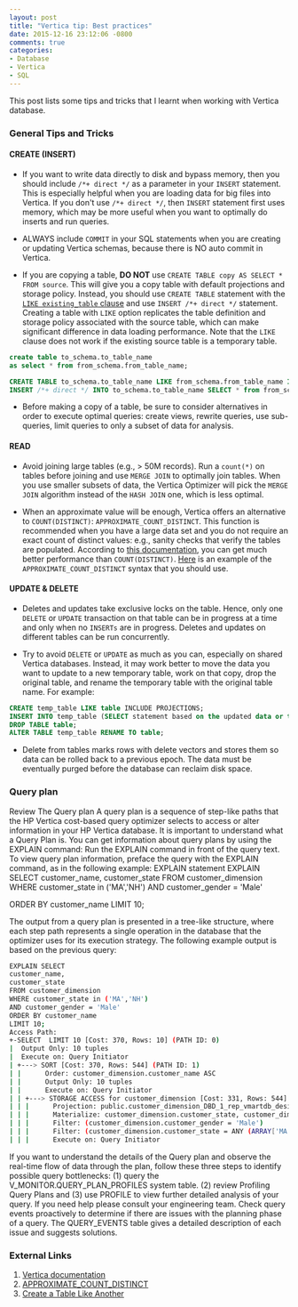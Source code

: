 ```yaml
---
layout: post
title: "Vertica tip: Best practices"
date: 2015-12-16 23:12:06 -0800
comments: true
categories: 
- Database
- Vertica
- SQL
---
```


This post lists some tips and tricks that I learnt when working with Vertica database.

### General Tips and Tricks

#### CREATE (INSERT)

* If you want to write data directly to disk and bypass memory, then you should include `/*+ direct */` as a parameter in your `INSERT` statement. This is especially helpful when you are loading data for big files into Vertica. If you don't use `/*+ direct */`, then `INSERT` statement first uses memory, which may be more useful when you want to optimally do inserts and run queries.

* ALWAYS include `COMMIT` in your SQL statements when you are creating or updating Vertica schemas, because there is NO auto commit in Vertica.

* If you are copying a table, **DO NOT** use `CREATE TABLE copy AS SELECT * FROM source`. This will give you a copy table with default projections and storage policy. Instead, you should use `CREATE TABLE` statement with the [`LIKE existing_table` clause](https://my.vertica.com/docs/7.1.x/HTML/index.htm#Authoring/AdministratorsGuide/Tables/CreatingATableLikeAnother.htm) and use `INSERT /*+ direct */` statement. Creating a table with `LIKE` option replicates the table definition and storage policy associated with the source table, which can make significant difference in data loading performance. Note that the `LIKE` clause does not work if the existing source table is a temporary table.

``` sql DO NOT do this
create table to_schema.to_table_name
as select * from from_schema.from_table_name;
```

``` sql DO this
CREATE TABLE to_schema.to_table_name LIKE from_schema.from_table_name INCLUDING PROJECTIONS;
INSERT /*+ direct */ INTO to_schema.to_table_name SELECT * from from_schema.from_table_name;
```

* Before making a copy of a table, be sure to consider alternatives in order to execute optimal queries: create views, rewrite queries, use sub-queries, limit queries to only a subset of data for analysis.

#### READ

* Avoid joining large tables (e.g., > 50M records). Run a `count(*)` on tables before joining and use `MERGE JOIN` to optimally join tables. When you use smaller subsets of data, the Vertica Optimizer will pick the `MERGE JOIN` algorithm instead of the `HASH JOIN` one, which is less optimal.

* When an approximate value will be enough, Vertica offers an alternative to `COUNT(DISTINCT)`: `APPROXIMATE_COUNT_DISTINCT`. This function is recommended when you have a large data set and you do not require an exact count of distinct values: e.g., sanity checks that verify the tables are populated. According to [this documentation](http://my.vertica.com/docs/7.1.x/HTML/index.htm#Authoring/AnalyzingData/Optimizations/OptimizingCOUNTDISTINCTByCalculatingApproximateCounts.htm), you can get much better performance than `COUNT(DISTINCT)`. [Here](http://my.vertica.com/docs/7.1.x/HTML/index.htm#Authoring/SQLReferenceManual/Functions/Aggregate/APPROXIMATE_COUNT_DISTINCT.htm) is an example of the `APPROXIMATE_COUNT_DISTINCT` syntax that you should use.

#### UPDATE & DELETE

* Deletes and updates take exclusive locks on the table. Hence, only one `DELETE` or `UPDATE` transaction on that table can be in progress at a time and only when no `INSERTs` are in progress. Deletes and updates on different tables can be run concurrently.

* Try to avoid `DELETE` or `UPDATE` as much as you can, especially on shared Vertica databases. Instead, it may work better to move the data you want to update to a new temporary table, work on that copy, drop the original table, and rename the temporary table with the original table name. For example:

``` sql
CREATE temp_table LIKE table INCLUDE PROJECTIONS;
INSERT INTO temp_table (SELECT statement based on the updated data or the needed rows);
DROP TABLE table;
ALTER TABLE temp_table RENAME TO table;
```
* Delete from tables marks rows with delete vectors and stores them so data can be rolled back to a previous epoch. The data must be eventually purged before the database can reclaim disk space.

### Query plan

Review The Query plan
A query plan is a sequence of step-like paths that the HP Vertica cost-based query optimizer selects to access or alter information in your HP Vertica database. It is important to understand what a Query Plan is.
 You can get information about query plans by using the EXPLAIN command:
Run the EXPLAIN command in front of the query text.
To view query plan information, preface the query with the EXPLAIN command, as in the following example:
EXPLAIN statement
EXPLAIN SELECT customer_name, customer_state FROM customer_dimension WHERE customer_state in ('MA','NH') AND customer_gender = 'Male'     
 
ORDER BY customer_name LIMIT 10;
  
 The output from a query plan is presented in a tree-like structure, where each step path represents a single operation in the database that the optimizer uses for its execution strategy. The following example output is based on the previous query:
 
``` bash Query Plan description
EXPLAIN SELECT
customer_name,
customer_state
FROM customer_dimension
WHERE customer_state in ('MA','NH')
AND customer_gender = 'Male'
ORDER BY customer_name
LIMIT 10;
Access Path:
+-SELECT  LIMIT 10 [Cost: 370, Rows: 10] (PATH ID: 0)
|  Output Only: 10 tuples
|  Execute on: Query Initiator
| +---> SORT [Cost: 370, Rows: 544] (PATH ID: 1)
| |      Order: customer_dimension.customer_name ASC
| |      Output Only: 10 tuples
| |      Execute on: Query Initiator
| | +---> STORAGE ACCESS for customer_dimension [Cost: 331, Rows: 544] (PATH ID: 2) 
| | |      Projection: public.customer_dimension_DBD_1_rep_vmartdb_design_vmartdb_design_node0001
| | |      Materialize: customer_dimension.customer_state, customer_dimension.customer_name
| | |      Filter: (customer_dimension.customer_gender = 'Male')
| | |      Filter: (customer_dimension.customer_state = ANY (ARRAY['MA', 'NH']))
| | |      Execute on: Query Initiator
```

If you want to understand the details of the Query plan and observe the real-time flow of data through the plan, follow these three steps to identify possible query bottlenecks:
(1) query the V_MONITOR.QUERY_PLAN_PROFILES system table.
(2) review Profiling Query Plans and
(3) use PROFILE to view further detailed analysis of your query. If you need help please consult your engineering team.
Check query events proactively to determine if there are issues with the planning phase of a query. The QUERY_EVENTS table gives a detailed description of each issue and suggests solutions.

### External Links

1. [Vertica documentation](https://my.vertica.com/docs/7.1.x/HTML/index.htm)
1. [APPROXIMATE_COUNT_DISTINCT](http://my.vertica.com/docs/7.1.x/HTML/index.htm#Authoring/SQLReferenceManual/Functions/Aggregate/APPROXIMATE_COUNT_DISTINCT.htm)
1. [Create a Table Like Another](https://my.vertica.com/docs/7.1.x/HTML/index.htm#Authoring/AdministratorsGuide/Tables/CreatingATableLikeAnother.htm)